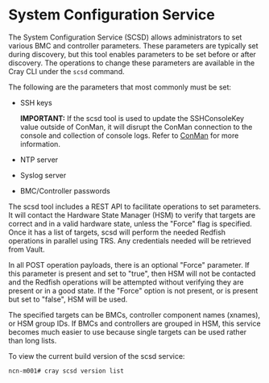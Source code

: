 # System Configuration Service

The System Configuration Service \(SCSD\) allows administrators to set various BMC and controller parameters. These parameters are typically set during discovery, but this tool enables parameters to be set before or after discovery. The operations to change these parameters are available in the Cray CLI under the `scsd` command.

The following are the parameters that most commonly must be set:

-   SSH keys

    **IMPORTANT:** If the scsd tool is used to update the SSHConsoleKey value outside of ConMan, it will disrupt the ConMan connection to the console and collection of console logs. Refer to [ConMan](../conman/ConMan.md) for more information.

- NTP server
- Syslog server
- BMC/Controller passwords

The scsd tool includes a REST API to facilitate operations to set parameters. It will contact the Hardware State Manager \(HSM\) to verify that targets are correct and in a valid hardware state, unless the "Force" flag is specified. Once it has a list of targets, scsd will perform the needed Redfish operations in parallel using TRS. Any credentials needed will be retrieved from Vault.

In all POST operation payloads, there is an optional "Force" parameter. If this parameter is present and set to "true", then HSM will not be contacted and the Redfish operations will be attempted without verifying they are present or in a good state. If the "Force" option is not present, or is present but set to "false", HSM will be used.

The specified targets can be BMCs, controller component names (xnames), or HSM group IDs. If BMCs and controllers are grouped in HSM, this service becomes much easier to use because single targets can be used rather than long lists.

To view the current build version of the scsd service:

```
ncn-m001# cray scsd version list
```

